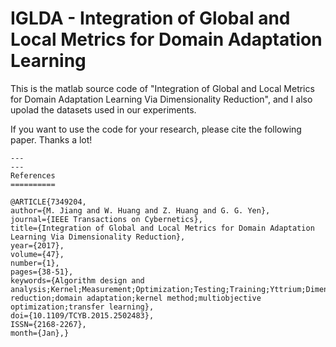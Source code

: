 # IGLDA - Integration of Global and Local Metrics for Domain Adaptation Learning 

This is the matlab source code of "Integration of Global and Local Metrics for Domain Adaptation Learning Via Dimensionality Reduction", 
and I also upolad the datasets used in our experiments.

If you want to use the code for your research, please cite the following paper. Thanks a lot!


<pre><code>---
---
References
==========

@ARTICLE{7349204, 
author={M. Jiang and W. Huang and Z. Huang and G. G. Yen}, 
journal={IEEE Transactions on Cybernetics}, 
title={Integration of Global and Local Metrics for Domain Adaptation Learning Via Dimensionality Reduction}, 
year={2017}, 
volume={47}, 
number={1}, 
pages={38-51}, 
keywords={Algorithm design and analysis;Kernel;Measurement;Optimization;Testing;Training;Yttrium;Dimensionality reduction;domain adaptation;kernel method;multiobjective optimization;transfer learning}, 
doi={10.1109/TCYB.2015.2502483}, 
ISSN={2168-2267}, 
month={Jan},}

</code></pre>
